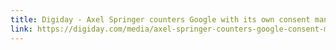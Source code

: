 ```yaml
---
title: Digiday - Axel Springer counters Google with its own consent management tool
link: https://digiday.com/media/axel-springer-counters-google-consent-management-tool/
---
```

